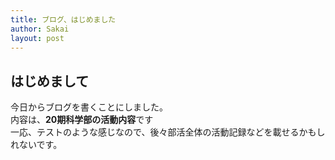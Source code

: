 ```yaml
---
title: ブログ、はじめました
author: Sakai
layout: post
---
```

## はじめまして
今日からブログを書くことにしました。  
内容は、**20期科学部の活動内容**です  
一応、テストのような感じなので、後々部活全体の活動記録などを載せるかもしれないです。
